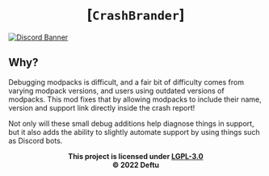 <div align="center">

# [`CrashBrander`]

</div>

[![Discord Banner](https://discordapp.com/api/guilds/986666447721873478/widget.png?style=banner2)](https://shr.deftu.xyz/discord)

## Why?
Debugging modpacks is difficult, and a fair bit of difficulty comes from varying modpack versions, and users using outdated versions of modpacks. This mod fixes that by allowing modpacks to include their name, version and support link directly inside the crash report!

Not only will these small debug additions help diagnose things in support, but it also adds the ability to slightly automate support by using things such as Discord bots.

<div align="center">

**This project is licensed under [LGPL-3.0][lgpl]**\
**&copy; 2022 Deftu**

</div>

[lgpl]: https://www.gnu.org/licenses/lgpl-3.0.en.html